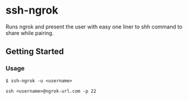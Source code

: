 # ssh-ngrok
Runs ngrok and present the user with easy one liner to shh command to share while pairing.

## Getting Started

### Usage

```$ ssh-ngrok -u <username>```

```ssh <username>@ngrok-url.com -p 22```
